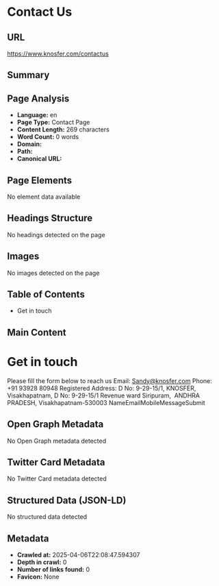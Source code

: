# Contact Us

## URL
https://www.knosfer.com/contactus

## Summary


## Page Analysis
- **Language:** en
- **Page Type:** Contact Page
- **Content Length:** 269 characters
- **Word Count:** 0 words
- **Domain:** 
- **Path:** 
- **Canonical URL:** 

## Page Elements
No element data available

## Headings Structure
No headings detected on the page

## Images
No images detected on the page

## Table of Contents
- Get in touch

## Main Content
# Get in touch
Please fill the form below to reach us
Email: Sandy@knosfer.com
Phone: +91 93928 80948
Registered Address:
D No: 9-29-15/1, KNOSFER, Visakhapatnam, D No: 9-29-15/1
Revenue ward Siripuram,  ANDHRA PRADESH,
Visakhapatnam-530003
NameEmailMobileMessageSubmit

## Open Graph Metadata
No Open Graph metadata detected

## Twitter Card Metadata
No Twitter Card metadata detected

## Structured Data (JSON-LD)
No structured data detected

## Metadata
- **Crawled at:** 2025-04-06T22:08:47.594307
- **Depth in crawl:** 0
- **Number of links found:** 0
- **Favicon:** None
